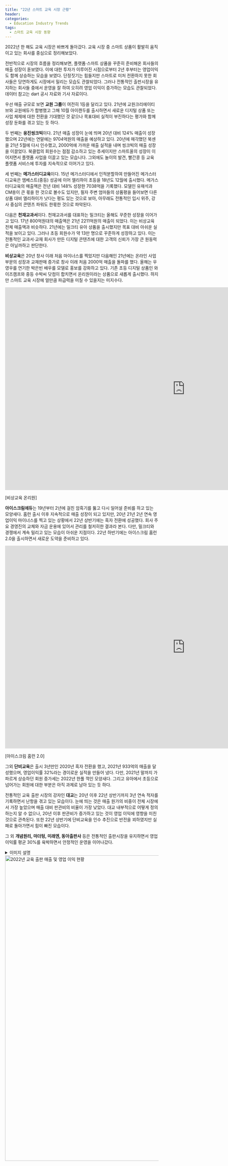 ```yaml
---
title: "22년 스마트 교육 시장 근황"
header:
categories:
  - Education Industry Trends
tags:
  - 스마트 교육 시장 동향
---
```


2022년 한 해도 교육 시장은 바쁘게 돌아갔다. 교육 시장 중 스마트 상품이 활발히 움직이고 있는 회사를 중심으로 정리해보았다. 

전반적으로 시장의 흐름을 정리해보면, 플랫폼·스마트 상품을 꾸준히 준비해온 회사들의 매출 성장이 돋보였다. 이에 대한 투자가 이루어진 시점으로부터 2년 후부터는 영업이익도 함께 상승하는 모습을 보였다. 단정짓기는 힘들지만 스마트로 미처 전환하지 못한 회사들은 당연하게도 시장에서 밀리는 모습도 관찰되었다. 그러나 전통적인 출판시장을 유지하는 회사들 중에서 운영을 잘 하여 오히려 영업 이익이 증가하는 모습도 관찰되었다.  데이터 참고는 dart 공시 자료와 기사 자료이다.

우선 매출 규모로 보면 **교원 그룹**이 여전히 1등을 달리고 있다. 21년에 교원크리에이티브와 교원에듀가 합병했고 그해 10월 아이캔두를 출시하면서 새로운 디지털 상품 또는 사업 체제에 대한 전환을 기대했던 것 같으나 목표대비 실적이 부진하다는 평가와 함께 성장 둔화를 겪고 있는 듯 하다. 

두 번째는 **웅진씽크빅**이다. 21년 매출 성장이 눈에 띄며 20년 대비 124% 매출이 성장했으며 22년에는 연말에는 9704억원의 매출을 예상하고 있다. 20년에 매각했던 북센을 21년 5월에 다시 인수했고, 2000억에 가까운 매출 실적을 내며 씽크빅의 매출 성장을 이끌었다. 북클럽의 회원수는 점점 감소하고 있는 추세이지만 스마트올의 성장이 이어지면서 플랫폼 사업을 이끌고 있는 모습니다. 그외에도 놀이의 발견, 빨간콩 등 교육 플랫폼 서비스에 투자를 지속적으로 이어가고 있다. 

세 번째는 **메가스터디교육**이다. 15년 메가스터디에서 인적분할하여 만들어진 메가스터디교육은 엠베스트(중등) 성공에 이어 엘리하이 초등을 18년도 12월에 출시했다. 메가스터디교육의 매출액은 전년 대비 148% 성장한 7038억을 기록했다. 모델인 유재석과 CM쏭이 큰 몫을 한 것으로 볼수도 있지만, 필자 주변 엄마들의 상품평을 들어보면 다른 상품 대비 엘리하이가 낫다는 평도 있는 것으로 보아, 아무래도 전통적인 입시 위주, 강사 중심의 콘텐츠 파워도 한몫한 것으로 파악된다. 

다음은 **천재교과서**이다. 천재교과서를 대표하는 밀크티는 올해도 꾸준한 성장을 이어가고 있다. 17년 800억원대의 매출액은 21년 2211억원의 매출이 되었다. 이는 비상교육 전체 매출액과 비슷하다. 21년에는 밀크티 유아 상품을 출시했지만 목표 대비 아쉬운 실적을 보이고 있다. 그러나 초등 회원수가 약 13만 명으로 꾸준하게 성장하고 있다. 이는 전통적인 교과서·교재 회사가 만든 디지털 콘텐츠에 대한 고객의 신뢰가 가장 큰 원동력은 아닐까하고 판단한다.

**비상교육**은 20년 창사 이래 처음 마이너스를 찍었지만 다음해인 21년에는 온라인 사업 부문의 성장과 교재판매 증가로  창사 이래 처음 2000억 매출을 돌파를 했다. 올해는 우영우를 연기한 박은빈 배우를 모델로 홍보를 강화하고 있다. 기존 초등 디지털 상품인 와이즈캠프와 중등 수박씨 닷컴이 합치면서 온리원이라는 상품으로 새롭게 출시했다. 하지만 스마트 교육 시장에 얼만큼 파급력을 미칠 수 있을지는 미지수다.

<iframe width="1180" height="664" src="https://www.youtube.com/embed/-uuE6rJwo5E" title="[비상교육 온리원] 온리원 TVC 런칭편 30s" frameborder="0" allow="accelerometer; autoplay; clipboard-write; encrypted-media; gyroscope; picture-in-picture" allowfullscreen></iframe>

[비상교육 온리원]



**아이스크림에듀**는 19년부터 2년에 걸친 암흑기를 뚫고 다시 일어설 준비를 하고 있는 모양새다. 홈런 출시 이후 지속적으로 매출 성장이 되고 있지만, 20년 21년 2년 연속 영업이익 마이너스를 찍고 있는 상황에서 22년 상반기에는 흑자 전환에 성공했다. 회사 주요 경영진의 교체와 자금 운용에 있어서 관리를 철저히한 결과라 본다. 다만, 밀크티와 경쟁에서 계속 밀리고 있는 모습이 아쉬운 지점이다. 22년 하반기에는 아이스크림 홈런2.0을 출시하면서 새로운 도약을 준비하고 있다. 

<iframe width="1180" height="664" src="https://www.youtube.com/embed/QWsvZbotJ-g" title="[아이스크림 홈런] 홈런 2.0 이 세상에 나오기까지" frameborder="0" allow="accelerometer; autoplay; clipboard-write; encrypted-media; gyroscope; picture-in-picture" allowfullscreen></iframe>

[아이스크림 홈런 2.0] 



그외 **단비교육**은 출시 3년만인 2020년 흑자 전환을 했고, 2021년 933억의 매출을 달성했으며, 영업이익률 32%라는 경이로운 실적을 만들어 냈다. 다만, 2021년 말까지 가파르게 상승하던 회원 증가세는 2022년 한풀 꺽인 모양새다. 그리고 유아에서 초등으로 넘어가는 회원에 대한 부분은 아직 과제로 남아 있는 듯 하다. 

전통적인 교육 출판 시장의 강자인 **대교**는 20년 이후 22년 상반기까지 3년 연속 적자를 기록하면서 난항을 겪고 있는 모습이다. 눈에 띄는 것은 매출 원가의 비중이 전체 시장에서 가장 높았으며 매출 대비 판관비의 비율이 가장 낮았다. 대교 내부적으로 어떻게 정의하는지 알 수 없으나, 20년 이후 판관비가 증가하고 있는 것이 영업 이익에 영향을 미친 것으로 관측된다. 또한 22년 상반기에 단비교육을 인수 추진으로 반전을 꾀하였지만 실패로 돌아가면서 힘이 빠진 모습이다.

그 외 **개념원리, 마더텅, 미래엔, 동아출판사** 등은 전통적인 출판시장을 유지하면서 영업이익률 평균 30%를 육박하면서 안정적인 운영을 이어나갔다.

<details><summary>이미지 설명</summary>2022년 교육 출판 매출 및 영업 이익 현황</details>

<img src="/assets/img/post/22.10.27/2022.png" width="1000px" alt="2022년 교육 출판 매출 및 영업 이익 현황">

